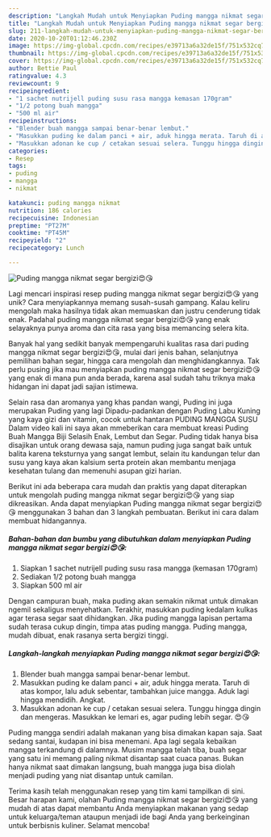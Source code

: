 ```yaml
---
description: "Langkah Mudah untuk Menyiapkan Puding mangga nikmat segar bergizi😍😘 yang Lezat Sekali"
title: "Langkah Mudah untuk Menyiapkan Puding mangga nikmat segar bergizi😍😘 yang Lezat Sekali"
slug: 211-langkah-mudah-untuk-menyiapkan-puding-mangga-nikmat-segar-bergizi-yang-lezat-sekali
date: 2020-10-20T01:12:46.230Z
image: https://img-global.cpcdn.com/recipes/e39713a6a32de15f/751x532cq70/puding-mangga-nikmat-segar-bergizi😍😘-foto-resep-utama.jpg
thumbnail: https://img-global.cpcdn.com/recipes/e39713a6a32de15f/751x532cq70/puding-mangga-nikmat-segar-bergizi😍😘-foto-resep-utama.jpg
cover: https://img-global.cpcdn.com/recipes/e39713a6a32de15f/751x532cq70/puding-mangga-nikmat-segar-bergizi😍😘-foto-resep-utama.jpg
author: Bettie Paul
ratingvalue: 4.3
reviewcount: 9
recipeingredient:
- "1 sachet nutrijell puding susu rasa mangga kemasan 170gram"
- "1/2 potong buah mangga"
- "500 ml air"
recipeinstructions:
- "Blender buah mangga sampai benar-benar lembut."
- "Masukkan puding ke dalam panci + air, aduk hingga merata. Taruh di atas kompor, lalu aduk sebentar, tambahkan juice mangga. Aduk lagi hingga mendidih. Angkat."
- "Masukkan adonan ke cup / cetakan sesuai selera. Tunggu hingga dingin dan mengeras. Masukkan ke lemari es, agar puding lebih segar. 😍😘"
categories:
- Resep
tags:
- puding
- mangga
- nikmat

katakunci: puding mangga nikmat 
nutrition: 186 calories
recipecuisine: Indonesian
preptime: "PT27M"
cooktime: "PT45M"
recipeyield: "2"
recipecategory: Lunch

---
```



![Puding mangga nikmat segar bergizi😍😘](https://img-global.cpcdn.com/recipes/e39713a6a32de15f/751x532cq70/puding-mangga-nikmat-segar-bergizi😍😘-foto-resep-utama.jpg)

Lagi mencari inspirasi resep puding mangga nikmat segar bergizi😍😘 yang unik? Cara menyiapkannya memang susah-susah gampang. Kalau keliru mengolah maka hasilnya tidak akan memuaskan dan justru cenderung tidak enak. Padahal puding mangga nikmat segar bergizi😍😘 yang enak selayaknya punya aroma dan cita rasa yang bisa memancing selera kita.

Banyak hal yang sedikit banyak mempengaruhi kualitas rasa dari puding mangga nikmat segar bergizi😍😘, mulai dari jenis bahan, selanjutnya pemilihan bahan segar, hingga cara mengolah dan menghidangkannya. Tak perlu pusing jika mau menyiapkan puding mangga nikmat segar bergizi😍😘 yang enak di mana pun anda berada, karena asal sudah tahu triknya maka hidangan ini dapat jadi sajian istimewa.

Selain rasa dan aromanya yang khas pandan wangi, Puding ini juga merupakan Puding yang lagi Dipadu-padankan dengan Puding Labu Kuning yang kaya gizi dan vitamin, cocok untuk hantaran PUDING MANGGA SUSU Dalam video kali ini saya akan mmeberikan cara membuat kreasi Puding Buah Mangga Biji Selasih Enak, Lembut dan Segar. Puding tidak hanya bisa disajikan untuk orang dewasa saja, namun puding juga sangat baik untuk balita karena teksturnya yang sangat lembut, selain itu kandungan telur dan susu yang kaya akan kalsium serta protein akan membantu menjaga kesehatan tulang dan memenuhi asupan gizi harian.


Berikut ini ada beberapa cara mudah dan praktis yang dapat diterapkan untuk mengolah puding mangga nikmat segar bergizi😍😘 yang siap dikreasikan. Anda dapat menyiapkan Puding mangga nikmat segar bergizi😍😘 menggunakan 3 bahan dan 3 langkah pembuatan. Berikut ini cara dalam membuat hidangannya.

<!--inarticleads1-->

##### Bahan-bahan dan bumbu yang dibutuhkan dalam menyiapkan Puding mangga nikmat segar bergizi😍😘:

1. Siapkan 1 sachet nutrijell puding susu rasa mangga (kemasan 170gram)
1. Sediakan 1/2 potong buah mangga
1. Siapkan 500 ml air


Dengan campuran buah, maka puding akan semakin nikmat untuk dimakan ngemil sekaligus menyehatkan. Terakhir, masukkan puding kedalam kulkas agar terasa segar saat dihidangkan. Jika puding mangga lapisan pertama sudah terasa cukup dingin, timpa atas puding mangga. Puding mangga, mudah dibuat, enak rasanya serta bergizi tinggi. 

<!--inarticleads2-->

##### Langkah-langkah menyiapkan Puding mangga nikmat segar bergizi😍😘:

1. Blender buah mangga sampai benar-benar lembut.
1. Masukkan puding ke dalam panci + air, aduk hingga merata. Taruh di atas kompor, lalu aduk sebentar, tambahkan juice mangga. Aduk lagi hingga mendidih. Angkat.
1. Masukkan adonan ke cup / cetakan sesuai selera. Tunggu hingga dingin dan mengeras. Masukkan ke lemari es, agar puding lebih segar. 😍😘


Puding mangga sendiri adalah makanan yang bisa dimakan kapan saja. Saat sedang santai, kudapan ini bisa menemani. Apa lagi segala kebaikan mangga terkandung di dalamnya. Musim mangga telah tiba, buah segar yang satu ini memang paling nikmat disantap saat cuaca panas. Bukan hanya nikmat saat dimakan langsung, buah mangga juga bisa diolah menjadi puding yang niat disantap untuk camilan. 

Terima kasih telah menggunakan resep yang tim kami tampilkan di sini. Besar harapan kami, olahan Puding mangga nikmat segar bergizi😍😘 yang mudah di atas dapat membantu Anda menyiapkan makanan yang sedap untuk keluarga/teman ataupun menjadi ide bagi Anda yang berkeinginan untuk berbisnis kuliner. Selamat mencoba!
